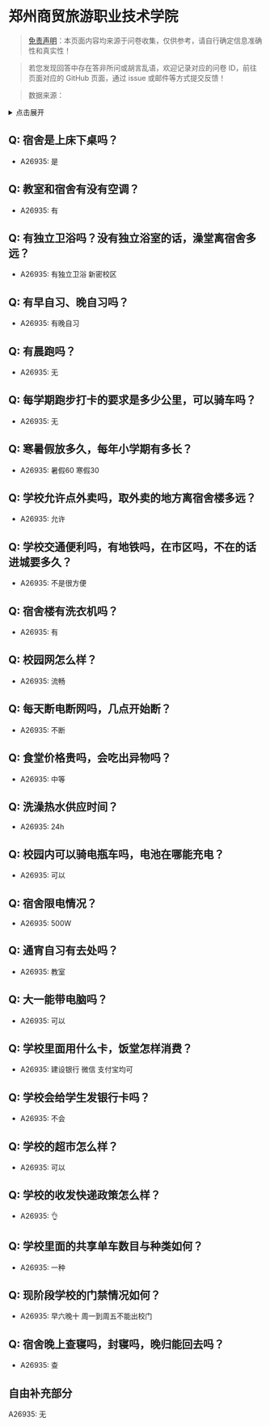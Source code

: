 # 郑州商贸旅游职业技术学院

> [免责声明](https://colleges.chat/#_3)：本页面内容均来源于问卷收集，仅供参考，请自行确定信息准确性和真实性！

> 若您发现回答中存在答非所问或胡言乱语，欢迎记录对应的问卷 ID，前往页面对应的 GitHub 页面，通过 issue 或邮件等方式提交反馈！

> 数据来源：

<details><summary>点击展开</summary>
<ul>
<li>A26935: 匿名 (2024 年 09 月)</li>
</ul>
</details>

## Q: 宿舍是上床下桌吗？

- A26935: 是

## Q: 教室和宿舍有没有空调？

- A26935: 有

## Q: 有独立卫浴吗？没有独立浴室的话，澡堂离宿舍多远？

- A26935: 有独立卫浴 新密校区

## Q: 有早自习、晚自习吗？

- A26935: 有晚自习

## Q: 有晨跑吗？

- A26935: 无

## Q: 每学期跑步打卡的要求是多少公里，可以骑车吗？

- A26935: 无

## Q: 寒暑假放多久，每年小学期有多长？

- A26935: 暑假60 寒假30

## Q: 学校允许点外卖吗，取外卖的地方离宿舍楼多远？

- A26935: 允许

## Q: 学校交通便利吗，有地铁吗，在市区吗，不在的话进城要多久？

- A26935: 不是很方便

## Q: 宿舍楼有洗衣机吗？

- A26935: 有

## Q: 校园网怎么样？

- A26935: 流畅

## Q: 每天断电断网吗，几点开始断？

- A26935: 不断

## Q: 食堂价格贵吗，会吃出异物吗？

- A26935: 中等

## Q: 洗澡热水供应时间？

- A26935: 24h

## Q: 校园内可以骑电瓶车吗，电池在哪能充电？

- A26935: 可以

## Q: 宿舍限电情况？

- A26935: 500W

## Q: 通宵自习有去处吗？

- A26935: 教室

## Q: 大一能带电脑吗？

- A26935: 可以

## Q: 学校里面用什么卡，饭堂怎样消费？

- A26935: 建设银行 微信 支付宝均可

## Q: 学校会给学生发银行卡吗？

- A26935: 不会

## Q: 学校的超市怎么样？

- A26935: 可以

## Q: 学校的收发快递政策怎么样？

- A26935: 👌

## Q: 学校里面的共享单车数目与种类如何？

- A26935: 一种

## Q: 现阶段学校的门禁情况如何？

- A26935: 早六晚十 周一到周五不能出校门

## Q: 宿舍晚上查寝吗，封寝吗，晚归能回去吗？

- A26935: 查

## 自由补充部分

A26935: 无